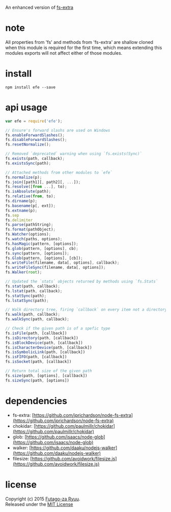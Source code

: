An enhanced version of [fs-extra](https://github.com/jprichardson/node-fs-extra)<br>

# note
All properties from 'fs' and methods from 'fs-extra' are shallow cloned when this module is required for the first time, which means extending this modules exports will not affect either of those modules.

# install
  
```shell
npm install efe --save
```

# api usage
  
```js
var efe = require('efe');

// Ensure's forward slashs are used on Windows
fs.enableForwardSlashes();
fs.disableForwardSlashes();
fs.resetNormalize();

// Removed `deprecated` warning when using `fs.exists(Sync)`
fs.exists(path, callback);
fs.existsSync(path);

// Attached methods from other modules to `efe`
fs.normalize(p);
fs.join([path1][, path2][, ...]);
fs.resolve([from ...], to);
fs.isAbsolute(path);
fs.relative(from, to);
fs.dirname(p);
fs.basename(p[, ext]);
fs.extname(p);
fs.sep
fs.delimiter
fs.parse(pathString);
fs.format(pathObject);
fs.Watcher(options);
fs.watch(paths, options);
fs.hasMagic(pattern, [options]);
fs.glob(pattern, [options], cb);
fs.sync(pattern, [options]);
fs.Glob(pattern, [options], [cb]);
fs.writeFile(filename, data[, options], callback);
fs.writeFileSync(filename, data[, options]);
fs.Walker(root);

// Updated the `stats` objects returned by methods using `fs.Stats`
fs.stat(path, callback);
fs.lstat(path, callback);
fs.statSync(path);
fs.lstatSync(path);

// Walk directory tree, firing `callback` on every item not a directory
fs.walk(path, callback);
fs.walkSync(path, callback);

// Check if the given path is of a spefic type
fs.isFile(path, [callback])
fs.isDirectory(path, [callback])
fs.isBlockDevice(path, [callback])
fs.isCharacterDevice(path, [callback])
fs.isSymbolicLink(path, [callback])
fs.isFIFO(path, [callback])
fs.isSocket(path, [callback])

// Return total size of the given path
fs.size(path, [options], [callback])
fs.sizeSync(path, [options])
```

# dependencies
  
  * fs-extra: [https://github.com/jprichardson/node-fs-extra](https://github.com/jprichardson/node-fs-extra)
  * chokidar: [https://github.com/paulmillr/chokidar](https://github.com/paulmillr/chokidar)
  * glob: [https://github.com/isaacs/node-glob](https://github.com/isaacs/node-glob)
  * walker: [https://github.com/daaku/nodejs-walker](https://github.com/daaku/nodejs-walker)
  * filesize: [https://github.com/avoidwork/filesize.js](https://github.com/avoidwork/filesize.js)

# license
Copyright (c) 2015 [Futago-za Ryuu](https://github.com/futagoza).<br>
Released under the [MIT License](http://opensource.org/licenses/MIT)
